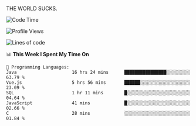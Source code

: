 THE WORLD SUCKS.

<!--START_SECTION:waka-->
![Code Time](http://img.shields.io/badge/Code%20Time-1%2C215%20hrs%2045%20mins-blue)

![Profile Views](http://img.shields.io/badge/Profile%20Views-0-blue)

![Lines of code](https://img.shields.io/badge/From%20Hello%20World%20I%27ve%20Written-1.6%20million%20lines%20of%20code-blue)

📊 **This Week I Spent My Time On** 

```text
💬 Programming Languages: 
Java                     16 hrs 24 mins      ████████████████░░░░░░░░░   63.79 % 
Vue.js                   5 hrs 56 mins       ██████░░░░░░░░░░░░░░░░░░░   23.09 % 
SQL                      1 hr 11 mins        █░░░░░░░░░░░░░░░░░░░░░░░░   04.64 % 
JavaScript               41 mins             █░░░░░░░░░░░░░░░░░░░░░░░░   02.66 % 
C                        28 mins             ░░░░░░░░░░░░░░░░░░░░░░░░░   01.84 % 
```


<!--END_SECTION:waka-->
